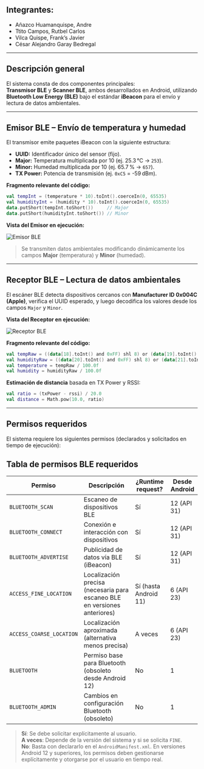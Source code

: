 ## Integrantes:
- Añazco Huamanquispe, Andre  
- Ttito Campos, Rutbel Carlos  
- Vilca Quispe, Frank’s Javier  
- César Alejandro Garay Bedregal  

---

## Descripción general

El sistema consta de dos componentes principales:  
**Transmisor BLE** y **Scanner BLE**, ambos desarrollados en Android, utilizando **Bluetooth Low Energy (BLE)** bajo el estándar **iBeacon** para el envío y lectura de datos ambientales.

---

## Emisor BLE – Envío de temperatura y humedad

El transmisor emite paquetes iBeacon con la siguiente estructura:

- **UUID:** Identificador único del sensor (fijo).
- **Major:** Temperatura multiplicada por 10 (ej. 25.3 °C → `253`).
- **Minor:** Humedad multiplicada por 10 (ej. 65.7 % → `657`).
- **TX Power:** Potencia de transmisión (ej. `0xC5` = -59 dBm).

**Fragmento relevante del código:**
```kotlin
val tempInt = (temperature * 10).toInt().coerceIn(0, 65535)
val humidityInt = (humidity * 10).toInt().coerceIn(0, 65535)
data.putShort(tempInt.toShort())     // Major
data.putShort(humidityInt.toShort()) // Minor
```

**Vista del Emisor en ejecución:**

![Emisor BLE](https://github.com/user-attachments/assets/850d5016-c8aa-4771-999c-091b9a7d8693)

> Se transmiten datos ambientales modificando dinámicamente los campos **Major** (temperatura) y **Minor** (humedad).

---

## Receptor BLE – Lectura de datos ambientales

El escáner BLE detecta dispositivos cercanos con **Manufacturer ID 0x004C (Apple)**, verifica el UUID esperado, y luego decodifica los valores desde los campos `Major` y `Minor`.

**Vista del Receptor en ejecución:**

![Receptor BLE](https://github.com/user-attachments/assets/28f8d84a-436c-4751-9cce-420e2072b9f0)

**Fragmento relevante del código:**
```kotlin
val tempRaw = ((data[18].toInt() and 0xFF) shl 8) or (data[19].toInt() and 0xFF)
val humidityRaw = ((data[20].toInt() and 0xFF) shl 8) or (data[21].toInt() and 0xFF)
val temperature = tempRaw / 100.0f
val humidity = humidityRaw / 100.0f
```

**Estimación de distancia** basada en TX Power y RSSI:
```kotlin
val ratio = (txPower - rssi) / 20.0
val distance = Math.pow(10.0, ratio)
```

---

## Permisos requeridos

El sistema requiere los siguientes permisos (declarados y solicitados en tiempo de ejecución):

## Tabla de permisos BLE requeridos

| Permiso                          | Descripción                                 | ¿Runtime request? | Desde Android |
|----------------------------------|---------------------------------------------|-------------------|----------------|
| `BLUETOOTH_SCAN`                | Escaneo de dispositivos BLE                 |  Sí             | 12 (API 31)     |
| `BLUETOOTH_CONNECT`            | Conexión e interacción con dispositivos     |  Sí             | 12 (API 31)     |
| `BLUETOOTH_ADVERTISE`          | Publicidad de datos vía BLE (iBeacon)       |  Sí             | 12 (API 31)     |
| `ACCESS_FINE_LOCATION`         | Localización precisa (necesaria para escaneo BLE en versiones anteriores) |  Sí (hasta Android 11) | 6 (API 23) |
| `ACCESS_COARSE_LOCATION`       | Localización aproximada (alternativa menos precisa) | A veces       | 6 (API 23)      |
| `BLUETOOTH`                    | Permiso base para Bluetooth (obsoleto desde Android 12) |  No             | 1               |
| `BLUETOOTH_ADMIN`              | Cambios en configuración Bluetooth (obsoleto) |  No           | 1               |

>  **Sí**: Se debe solicitar explícitamente al usuario.  
>  **A veces**: Depende de la versión del sistema y si se solicita `FINE`.  
>  **No**: Basta con declararlo en el `AndroidManifest.xml`.
> En versiones Android 12 y superiores, los permisos deben gestionarse explícitamente y otorgarse por el usuario en tiempo real.
